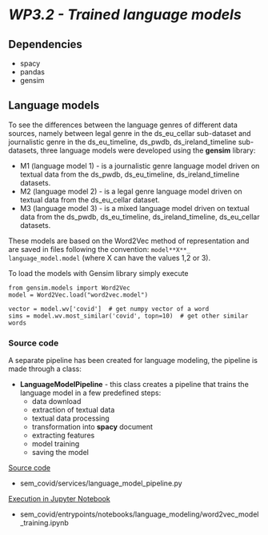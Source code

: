 # *WP3.2 - Trained language models*

## **Dependencies**

- spacy
- pandas
- gensim 

## **Language models**

To see the differences between the language genres of different data sources, namely between legal genre in the ds_eu_cellar sub-dataset and journalistic genre in the ds_eu_timeline, ds_pwdb, ds_ireland_timeline sub-datasets, three language models were developed using the **gensim** library: 

- M1 (language model 1) - is a journalistic genre language model driven on textual data from the ds_pwdb, ds_eu_timeline, ds_ireland_timeline datasets.
- M2 (language model 2) - is a legal genre language model driven on textual data from the ds_eu_cellar dataset.
- M3 (language model 3) - is a mixed language model driven on textual data from the ds_pwdb, ds_eu_timeline, ds_ireland_timeline, ds_eu_cellar datasets.

These models are based on the Word2Vec method of representation and are saved in files following the convention: `model**X**_ language_model.model` (where X can have the values 1,2 or 3).

To load the models with Gensim library simply execute
```
from gensim.models import Word2Vec
model = Word2Vec.load("word2vec.model")

vector = model.wv['covid']  # get numpy vector of a word
sims = model.wv.most_similar('covid', topn=10)  # get other similar words
```

### **Source code**
A separate pipeline has been created for language modeling, the pipeline is made through a class:
- **LanguageModelPipeline** - this class creates a pipeline that trains the language model in a few predefined steps:
    - data download
    - extraction of textual data
    - textual data processing
    - transformation into **spacy** document
    - extracting features
    - model training
    - saving the model 


 [Source code](../../sem_covid/services/language_model_pipeline.py)
 - sem_covid/services/language_model_pipeline.py

 [Execution in Jupyter Notebook](../../sem_covid/entrypoints/notebooks/language_modeling/word2vec_model_training.ipynb)
 - sem_covid/entrypoints/notebooks/language_modeling/word2vec_model_training.ipynb

